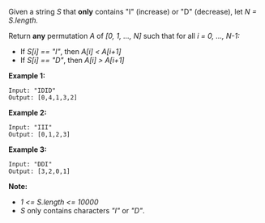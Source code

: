 Given a string *S* that **only** contains "I" (increase) or "D" (decrease), let *N = S.length.*

Return **any** permutation *A* of *[0, 1, ..., N]* such that for all *i = 0, ..., N-1:*
* If *S[i] == "I"*, then *A[i] < A[i+1]*
* If *S[i] == "D"*, then *A[i] > A[i+1]*

**Example 1:**
```
Input: "IDID"
Output: [0,4,1,3,2]
```
**Example 2:**
```
Input: "III"
Output: [0,1,2,3]
```
**Example 3:**
```
Input: "DDI"
Output: [3,2,0,1]
```
**Note:**
* *1 <= S.length <= 10000*
* *S* only contains characters *"I"* or *"D"*.